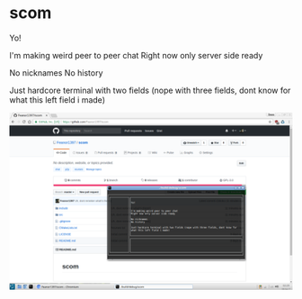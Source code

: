 # scom
Yo!

I'm making weird peer to peer chat
Right now only server side ready

No nicknames
No history

Just hardcore terminal with two fields (nope with three fields, dont know for what this left field i made)

<img src="images/screen1.png" alt="Screenshot 1" align="left" />

